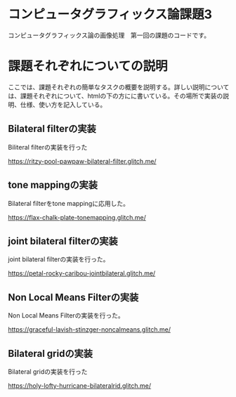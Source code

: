 # コンピュータグラフィックス論課題3

コンピュータグラフィックス論の画像処理　第一回の課題のコードです。

# 課題それぞれについての説明

  ここでは、課題それぞれの簡単なタスクの概要を説明する。詳しい説明については、課題それぞれについて、htmlの下の方にに書いている。その場所で実装の説明、仕様、使い方を記入している。

## Bilateral filterの実装

  Biliteral filterの実装を行った

  https://ritzy-pool-pawpaw-bilateral-filter.glitch.me/

## tone mappingの実装

  Bilateral filterをtone mappingに応用した。

  https://flax-chalk-plate-tonemapping.glitch.me/

## joint bilateral filterの実装

  joint bilateral filterの実装を行った。

  https://petal-rocky-caribou-jointbilateral.glitch.me/

## Non Local Means Filterの実装

  Non Local Means Filterの実装を行った。

  https://graceful-lavish-stinzger-noncalmeans.glitch.me/

## Bilateral gridの実装

  Bilateral gridの実装を行った

  https://holy-lofty-hurricane-bilateralrid.glitch.me/



